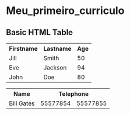 # Meu_primeiro_curriculo<!DOCTYPE html>
<html>
<body>


<h2>Basic HTML Table</h2>

<table style="width:100%">
  <tr>
    <th>Firstname</th>
    <th>Lastname</th> 
    <th>Age</th>
  </tr>
  <tr>
    <td>Jill</td>
    <td>Smith</td>
    <td>50</td>
  </tr>
  <tr>
    <td>Eve</td>
    <td>Jackson</td>
    <td>94</td>
  </tr>
  <tr>
    <td>John</td>
    <td>Doe</td>
    <td>80</td>
  </tr>
</table>



<table style="width:100%">
        <tr>
          <th>Name</th>
          <th colspan="2">Telephone</th>
        </tr>
        <tr>
          <td>Bill Gates</td>
          <td>55577854</td>
          <td>55577855</td>
        </tr>
      </table>
      

</body>
</html>
